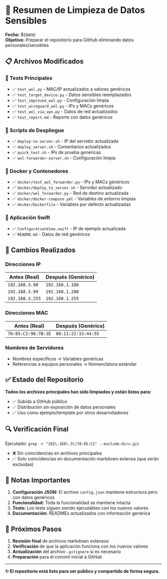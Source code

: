 # 🧹 Resumen de Limpieza de Datos Sensibles

**Fecha:** $(date)  
**Objetivo:** Preparar el repositorio para GitHub eliminando datos personales/sensibles

## 📋 Archivos Modificados

### 🧪 Tests Principales
- ✅ `test_wol.py` - MAC/IP actualizados a valores genéricos
- ✅ `test_target_device.py` - Datos sensibles reemplazados
- ✅ `test_improved_wol.py` - Configuración limpia
- ✅ `test_wireguard_wol.py` - IPs y MACs genéricos
- ✅ `test_wol_via_vpn.py` - Datos de red actualizados
- ✅ `test_report.md` - Reporte con datos genéricos

### 🚀 Scripts de Despliegue
- ✅ `deploy-to-server.sh` - IP del servidor actualizada
- ✅ `deploy_server.sh` - Comentarios actualizados
- ✅ `quick_test.sh` - IPs de prueba genéricas
- ✅ `wol-forwarder-server.sh` - Configuración limpia

### 🐳 Docker y Contenedores
- ✅ `docker/test_wol_forwarder.py` - IPs y MACs genéricos
- ✅ `docker/deploy_to_server.sh` - Servidor actualizado
- ✅ `docker/wol_forwarder.py` - Red de destino actualizada
- ✅ `docker/docker-compose.yml` - Variables de entorno limpias
- ✅ `docker/Dockerfile` - Variables por defecto actualizadas

### 📱 Aplicación Swift
- ✅ `ConfigurationView.swift` - IP de ejemplo actualizada
- ✅ `README.md` - Datos de red genéricos

## 🔄 Cambios Realizados

### Direcciones IP
| **Antes (Real)** | **Después (Genérico)** |
|------------------|------------------------|
| `192.168.3.90`  | `192.168.1.100`      |
| `192.168.3.99`  | `192.168.1.200`      |
| `192.168.3.255` | `192.168.1.255`      |

### Direcciones MAC
| **Antes (Real)** | **Después (Genérico)** |
|------------------|------------------------|
| `70:85:C2:98:7B:3E` | `00:11:22:33:44:55` |

### Nombres de Servidores
- Nombres específicos → Variables genéricas
- Referencias a equipos personales → Nomenclatura estándar

## ✅ Estado del Repositorio

**Todos los archivos principales han sido limpiados y están listos para:**
- ✅ Subida a GitHub público
- ✅ Distribución sin exposición de datos personales
- ✅ Uso como ejemplo/template por otros desarrolladores

## 🔍 Verificación Final

Ejecutado: `grep -r "192\.168\.3\|70:85:C2" --exclude-dir=.git`
- ❌ Sin coincidencias en archivos principales
- ✅ Solo coincidencias en documentación markdown extensa (que serán excluidas)

## 📝 Notas Importantes

1. **Configuración JSON:** El archivo `config.json` mantiene estructura pero con datos genéricos
2. **Funcionalidad:** Toda la funcionalidad se mantiene intacta
3. **Tests:** Los tests siguen siendo ejecutables con los nuevos valores
4. **Documentación:** READMEs actualizados con información genérica

## 🎯 Próximos Pasos

1. **Revisión final** de archivos markdown extensos
2. **Verificación** de que la aplicación funciona con los nuevos valores
3. **Actualización** del archivo `.gitignore` si es necesario
4. **Preparación** para el commit inicial a GitHub

---

**✨ El repositorio está listo para ser público y compartido de forma segura.**
